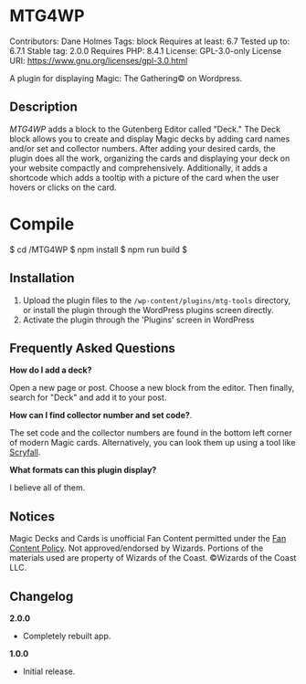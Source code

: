 # MTG4WP
Contributors:      Dane Holmes
Tags:              block
Requires at least: 6.7
Tested up to:      6.7.1
Stable tag:        2.0.0
Requires PHP:      8.4.1
License:           GPL-3.0-only
License URI:       https://www.gnu.org/licenses/gpl-3.0.html

A plugin for displaying Magic: The Gathering© on Wordpress.

## Description

*MTG4WP* adds a block to the Gutenberg Editor called "Deck." The Deck block allows you to create and display Magic decks by adding card names and/or set and collector numbers. After adding your desired cards, the plugin does all the work, organizing the cards and displaying your deck on your website compactly and comprehensively. Additionally, it adds a shortcode which adds a tooltip with a picture of the card when the user hovers or clicks on the card.

# Compile
$ cd /MTG4WP
$ npm install
$ npm run build
$ 

## Installation

1. Upload the plugin files to the `/wp-content/plugins/mtg-tools` directory, or install the plugin through the WordPress plugins screen directly.
2. Activate the plugin through the 'Plugins' screen in WordPress

## Frequently Asked Questions

**How do I add a deck?**

Open a new page or post. Choose a new block from the editor. Then finally, search for "Deck" and add it to your post.

**How can I find collector number and set code?**.

The set code and the collector numbers are found in the bottom left corner of modern Magic cards. Alternatively, you can look them up using a tool like [Scryfall](https://scryfall.com).

**What formats can this plugin display?**

I believe all of them.

## Notices

Magic Decks and Cards is unofficial Fan Content permitted under the [Fan Content Policy](https://company.wizards.com/en/legal/fancontentpolicy). Not approved/endorsed by Wizards. Portions of the materials used are property of Wizards of the Coast. ©Wizards of the Coast LLC.

## Changelog

**2.0.0**
* Completely rebuilt app.

**1.0.0**
* Initial release.
